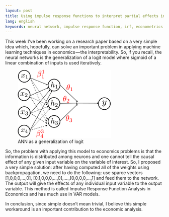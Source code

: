 ```yaml
---
layout: post
title: Using impulse response functions to interpret partial effects in neural networks 
lang: english
keywords: neural network, impulse response function, irf, econometrics
---
```

This week I’ve been working on a research paper based on a very simple idea which, hopefully, can solve an important problem in applying machine learning techniques in economics — the interpretability. So, if you recall, the neural networks is the generalization of a logit model where sigmoid of a linear combination of inputs is used iteratively.  

<figure class="blog">
	<img src="/assets/img/ann.png" alt="Generalization of Logit">
	<figcaption>ANN as a generalization of logit</figcaption>
</figure>

So, the problem with applying this model to economics problems is that the information is distributed among neurons and one cannot tell the causal effect of any given input variable on the variable of interest. So, I proposed a very simple solution: after having computed all of the weights using backpropagation, we need to do the following: use sparce vectors [1,0,0,0,…,0], [0,1,0,0,0,…,0],….,[0,0,0,0,…,1] and feed them to the network. The output will give the effects of any individual input variable to the output variable. This method is called Impulse Response Function Analysis in Economics and has much use in VAR models.

In conclusion, since simple doesn’t mean trivial, I believe this simple workaround is an important contribution to the economic analysis.

